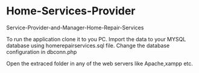 # Home-Services-Provider
Service-Provider-and-Manager-Home-Repair-Services

To run the application clone it to you PC.
Import the data to your MYSQL database using homerepairservices.sql file.
Change the database configuration in dbconn.php

Open the extraced folder in any of the web servers like Apache,xampp etc.
